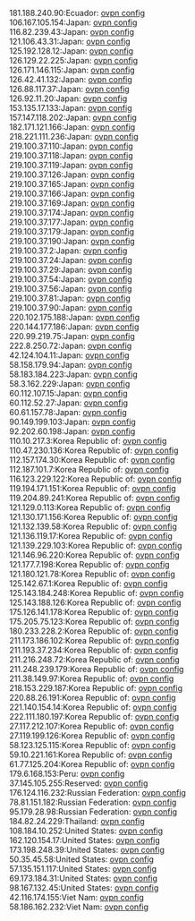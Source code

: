 181.188.240.90:Ecuador: [ovpn config](vpn/181_188_240_90.ovpn)  
106.167.105.154:Japan: [ovpn config](vpn/106_167_105_154.ovpn)  
116.82.239.43:Japan: [ovpn config](vpn/116_82_239_43.ovpn)  
121.106.43.31:Japan: [ovpn config](vpn/121_106_43_31.ovpn)  
125.192.128.12:Japan: [ovpn config](vpn/125_192_128_12.ovpn)  
126.129.22.225:Japan: [ovpn config](vpn/126_129_22_225.ovpn)  
126.171.146.115:Japan: [ovpn config](vpn/126_171_146_115.ovpn)  
126.42.41.132:Japan: [ovpn config](vpn/126_42_41_132.ovpn)  
126.88.117.37:Japan: [ovpn config](vpn/126_88_117_37.ovpn)  
126.92.11.20:Japan: [ovpn config](vpn/126_92_11_20.ovpn)  
153.135.17.133:Japan: [ovpn config](vpn/153_135_17_133.ovpn)  
157.147.118.202:Japan: [ovpn config](vpn/157_147_118_202.ovpn)  
182.171.121.166:Japan: [ovpn config](vpn/182_171_121_166.ovpn)  
218.221.111.236:Japan: [ovpn config](vpn/218_221_111_236.ovpn)  
219.100.37.110:Japan: [ovpn config](vpn/219_100_37_110.ovpn)  
219.100.37.118:Japan: [ovpn config](vpn/219_100_37_118.ovpn)  
219.100.37.119:Japan: [ovpn config](vpn/219_100_37_119.ovpn)  
219.100.37.126:Japan: [ovpn config](vpn/219_100_37_126.ovpn)  
219.100.37.165:Japan: [ovpn config](vpn/219_100_37_165.ovpn)  
219.100.37.166:Japan: [ovpn config](vpn/219_100_37_166.ovpn)  
219.100.37.169:Japan: [ovpn config](vpn/219_100_37_169.ovpn)  
219.100.37.174:Japan: [ovpn config](vpn/219_100_37_174.ovpn)  
219.100.37.177:Japan: [ovpn config](vpn/219_100_37_177.ovpn)  
219.100.37.179:Japan: [ovpn config](vpn/219_100_37_179.ovpn)  
219.100.37.190:Japan: [ovpn config](vpn/219_100_37_190.ovpn)  
219.100.37.2:Japan: [ovpn config](vpn/219_100_37_2.ovpn)  
219.100.37.24:Japan: [ovpn config](vpn/219_100_37_24.ovpn)  
219.100.37.29:Japan: [ovpn config](vpn/219_100_37_29.ovpn)  
219.100.37.54:Japan: [ovpn config](vpn/219_100_37_54.ovpn)  
219.100.37.56:Japan: [ovpn config](vpn/219_100_37_56.ovpn)  
219.100.37.81:Japan: [ovpn config](vpn/219_100_37_81.ovpn)  
219.100.37.90:Japan: [ovpn config](vpn/219_100_37_90.ovpn)  
220.102.175.188:Japan: [ovpn config](vpn/220_102_175_188.ovpn)  
220.144.177.186:Japan: [ovpn config](vpn/220_144_177_186.ovpn)  
220.99.219.75:Japan: [ovpn config](vpn/220_99_219_75.ovpn)  
222.8.250.72:Japan: [ovpn config](vpn/222_8_250_72.ovpn)  
42.124.104.11:Japan: [ovpn config](vpn/42_124_104_11.ovpn)  
58.158.179.94:Japan: [ovpn config](vpn/58_158_179_94.ovpn)  
58.183.184.223:Japan: [ovpn config](vpn/58_183_184_223.ovpn)  
58.3.162.229:Japan: [ovpn config](vpn/58_3_162_229.ovpn)  
60.112.107.15:Japan: [ovpn config](vpn/60_112_107_15.ovpn)  
60.112.52.27:Japan: [ovpn config](vpn/60_112_52_27.ovpn)  
60.61.157.78:Japan: [ovpn config](vpn/60_61_157_78.ovpn)  
90.149.199.103:Japan: [ovpn config](vpn/90_149_199_103.ovpn)  
92.202.60.198:Japan: [ovpn config](vpn/92_202_60_198.ovpn)  
110.10.217.3:Korea Republic of: [ovpn config](vpn/110_10_217_3.ovpn)  
110.47.230.136:Korea Republic of: [ovpn config](vpn/110_47_230_136.ovpn)  
112.157.174.30:Korea Republic of: [ovpn config](vpn/112_157_174_30.ovpn)  
112.187.101.7:Korea Republic of: [ovpn config](vpn/112_187_101_7.ovpn)  
116.123.229.122:Korea Republic of: [ovpn config](vpn/116_123_229_122.ovpn)  
119.194.171.151:Korea Republic of: [ovpn config](vpn/119_194_171_151.ovpn)  
119.204.89.241:Korea Republic of: [ovpn config](vpn/119_204_89_241.ovpn)  
121.129.0.113:Korea Republic of: [ovpn config](vpn/121_129_0_113.ovpn)  
121.130.171.156:Korea Republic of: [ovpn config](vpn/121_130_171_156.ovpn)  
121.132.139.58:Korea Republic of: [ovpn config](vpn/121_132_139_58.ovpn)  
121.136.119.17:Korea Republic of: [ovpn config](vpn/121_136_119_17.ovpn)  
121.139.229.103:Korea Republic of: [ovpn config](vpn/121_139_229_103.ovpn)  
121.146.96.220:Korea Republic of: [ovpn config](vpn/121_146_96_220.ovpn)  
121.177.7.198:Korea Republic of: [ovpn config](vpn/121_177_7_198.ovpn)  
121.180.121.78:Korea Republic of: [ovpn config](vpn/121_180_121_78.ovpn)  
125.142.67.1:Korea Republic of: [ovpn config](vpn/125_142_67_1.ovpn)  
125.143.184.248:Korea Republic of: [ovpn config](vpn/125_143_184_248.ovpn)  
125.143.188.126:Korea Republic of: [ovpn config](vpn/125_143_188_126.ovpn)  
175.126.141.178:Korea Republic of: [ovpn config](vpn/175_126_141_178.ovpn)  
175.205.75.123:Korea Republic of: [ovpn config](vpn/175_205_75_123.ovpn)  
180.233.228.2:Korea Republic of: [ovpn config](vpn/180_233_228_2.ovpn)  
211.173.186.102:Korea Republic of: [ovpn config](vpn/211_173_186_102.ovpn)  
211.193.37.234:Korea Republic of: [ovpn config](vpn/211_193_37_234.ovpn)  
211.216.248.72:Korea Republic of: [ovpn config](vpn/211_216_248_72.ovpn)  
211.248.239.179:Korea Republic of: [ovpn config](vpn/211_248_239_179.ovpn)  
211.38.149.97:Korea Republic of: [ovpn config](vpn/211_38_149_97.ovpn)  
218.153.229.187:Korea Republic of: [ovpn config](vpn/218_153_229_187.ovpn)  
220.88.26.191:Korea Republic of: [ovpn config](vpn/220_88_26_191.ovpn)  
221.140.154.14:Korea Republic of: [ovpn config](vpn/221_140_154_14.ovpn)  
222.111.180.197:Korea Republic of: [ovpn config](vpn/222_111_180_197.ovpn)  
27.117.212.107:Korea Republic of: [ovpn config](vpn/27_117_212_107.ovpn)  
27.119.199.126:Korea Republic of: [ovpn config](vpn/27_119_199_126.ovpn)  
58.123.125.115:Korea Republic of: [ovpn config](vpn/58_123_125_115.ovpn)  
59.10.221.161:Korea Republic of: [ovpn config](vpn/59_10_221_161.ovpn)  
61.77.125.204:Korea Republic of: [ovpn config](vpn/61_77_125_204.ovpn)  
179.6.168.153:Peru: [ovpn config](vpn/179_6_168_153.ovpn)  
37.145.105.255:Reserved: [ovpn config](vpn/37_145_105_255.ovpn)  
176.124.116.232:Russian Federation: [ovpn config](vpn/176_124_116_232.ovpn)  
78.81.151.182:Russian Federation: [ovpn config](vpn/78_81_151_182.ovpn)  
95.179.28.98:Russian Federation: [ovpn config](vpn/95_179_28_98.ovpn)  
184.82.24.229:Thailand: [ovpn config](vpn/184_82_24_229.ovpn)  
108.184.10.252:United States: [ovpn config](vpn/108_184_10_252.ovpn)  
162.120.154.17:United States: [ovpn config](vpn/162_120_154_17.ovpn)  
173.198.248.39:United States: [ovpn config](vpn/173_198_248_39.ovpn)  
50.35.45.58:United States: [ovpn config](vpn/50_35_45_58.ovpn)  
57.135.151.117:United States: [ovpn config](vpn/57_135_151_117.ovpn)  
69.173.184.31:United States: [ovpn config](vpn/69_173_184_31.ovpn)  
98.167.132.45:United States: [ovpn config](vpn/98_167_132_45.ovpn)  
42.116.174.155:Viet Nam: [ovpn config](vpn/42_116_174_155.ovpn)  
58.186.162.232:Viet Nam: [ovpn config](vpn/58_186_162_232.ovpn)  
